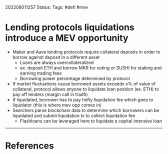 202208011257
Status: 
Tags: #defi #mev

# Lending protocols liquidations introduce a MEV opportunity
- Maker and Aave lending protocols require collateral deposits in order to borrow against deposit in a different asset 
	- Loans are always overcollateralized
	- ex. deposit ETH and borrow MKR for voting or SUSHI for staking and earning trading fees
	- Borrowing power percentage determined by protocol
- If market fluctuations cause borrowed assets exceeds x% of value of collateral, protocol allows anyone to liquidate loan position (ex. ETH) to pay off lenders (margin call in tradfi)
- If liquidated, borrower has to pay hefty liquidation fee which goes to liquidator (this is where mev opp comes in)
- Searchers parse blockchain data to determine which borrowers can be liquidated and submit liquidation tx to collect liquidation fee
	- Flashloans can be leveraged here to liquidate a capital intensive loan








---
# References

